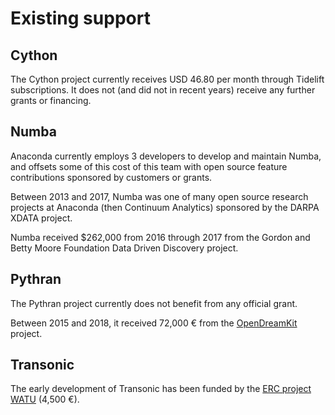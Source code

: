 # Existing support

## Cython

The Cython project currently receives USD 46.80 per month through Tidelift
subscriptions. It does not (and did not in recent years) receive any further
grants or financing.

## Numba

Anaconda currently employs 3 developers to develop and maintain Numba, and
offsets some of this cost of this team with open source feature contributions
sponsored by customers or grants.

Between 2013 and 2017, Numba was one of many open source research projects at
Anaconda (then Continuum Analytics) sponsored by the DARPA XDATA project.

Numba received $262,000 from 2016 through 2017 from the Gordon and Betty Moore
Foundation Data Driven Discovery project.

## Pythran

The Pythran project currently does not benefit from any official grant.

Between 2015 and 2018, it received 72,000 € from the
[OpenDreamKit](https://opendreamkit.org/) project.

## Transonic

The early development of Transonic has been funded by the [ERC project
WATU](https://cordis.europa.eu/project/id/647018/fr) (4,500 €).
